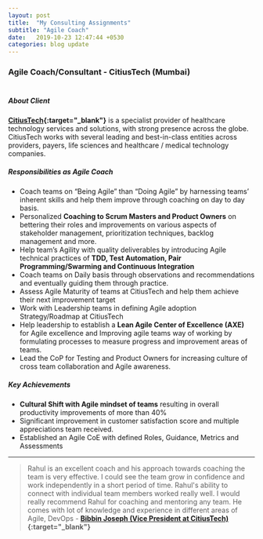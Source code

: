 ```yaml
---
layout: post
title:  "My Consulting Assignments"
subtitle: "Agile Coach"
date:   2019-10-23 12:47:44 +0530
categories: blog update
---
```

### Agile Coach/Consultant - CitiusTech (Mumbai) <br><br>
##### About Client
**[CitiusTech](https://www.citiustech.com/){:target="_blank"}** is a specialist provider of healthcare technology services and solutions, with strong presence across the globe. CitiusTech works with several leading and best-in-class entities across providers, payers, life sciences and healthcare / medical technology companies.<br>

##### Responsibilities as Agile Coach
- Coach teams on “Being Agile” than “Doing Agile” by harnessing teams’ inherent skills and help them improve through coaching on day to day basis.<br>
- Personalized **Coaching to Scrum Masters and Product Owners** on bettering their roles and improvements on various aspects of stakeholder management, prioritization techniques, backlog management and more.<br>
- Help team’s Agility with quality deliverables by introducing Agile technical practices of **TDD, Test Automation, Pair Programming/Swarming and Continuous Integration**<br>
- Coach teams on Daily basis through observations and recommendations and eventually guiding them through practice.<br>
- Assess Agile Maturity of teams at CitiusTech and help them achieve their next improvement target<br>
- Work with Leadership teams in defining Agile adoption Strategy/Roadmap at CitiusTech <br>
- Help leadership to establish a **Lean Agile Center of Excellence (AXE)** for Agile excellence and Improving agile teams way of working by formulating processes to measure progress and improvement areas of teams. <br>
- Lead the CoP for Testing and Product Owners for increasing culture of cross team collaboration and Agile awareness.<br>

##### Key Achievements

- **Cultural Shift with Agile mindset of teams** resulting in overall productivity improvements of more than 40% <br>
- Significant improvement in customer satisfaction score and multiple appreciations team received.<br>
- Established an Agile CoE with defined Roles, Guidance, Metrics and Assessments

***

> Rahul is an excellent coach and his approach towards coaching the team is very effective. I could see the team grow in confidence and work independently in a short period of time.
Rahul's ability to connect with individual team members worked really well. I would really recommend Rahul for coaching and mentoring any team. He comes with lot of knowledge and experience in different areas of Agile, DevOps - **[Bibbin Joseph (Vice President at CitiusTech)](https://www.linkedin.com/in/bibbin-joseph-ab497a1/){:target="_blank"}**
